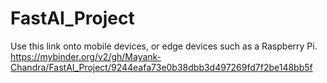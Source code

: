 # FastAI_Project
Use this link onto mobile devices, or edge devices such as a Raspberry Pi.
https://mybinder.org/v2/gh/Mayank-Chandra/FastAI_Project/9244eafa73e0b38dbb3d497269fd7f2be148bb5f
